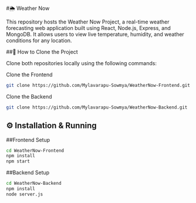 #🌦️ Weather Now

This repository hosts the Weather Now Project, a real-time weather forecasting web application built using React, Node.js, Express, and MongoDB.
It allows users to view live temperature, humidity, and weather conditions for any location.

##🚀 How to Clone the Project

Clone both repositories locally using the following commands:

Clone the Frontend
```bash
git clone https://github.com/Mylavarapu-Sowmya/WeatherNow-Frontend.git
```

Clone the Backend
```bash 
git clone https://github.com/Mylavarapu-Sowmya/WeatherNow-Backend.git
```

## ⚙️ Installation & Running

##Frontend Setup
```bash
cd WeatherNow-Frontend
npm install
npm start
```
##Backend Setup
```bash
cd WeatherNow-Backend
npm install
node server.js
```

